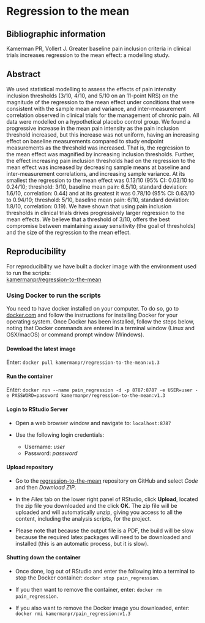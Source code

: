 # Regression to the mean

## Bibliographic information
Kamerman PR, Vollert J. Greater baseline pain inclusion criteria in clinical trials increases regression to the mean effect: a modelling study.

## Abstract
We used statistical modelling to assess the effects of pain intensity inclusion thresholds (3/10, 4/10, and 5/10 on an 11-point NRS) on the magnitude of the regression to the mean effect under conditions that were consistent with the sample mean and variance, and inter-measurement correlation observed in clinical trials for the management of chronic pain. All data were modelled on a hypothetical placebo control group. We found a progressive increase in the mean pain intensity as the pain inclusion threshold increased, but this increase was not uniform, having an increasing effect on baseline measurements compared to study endpoint measurements as the threshold was increased. That is, the regression to the mean effect was magnified by increasing inclusion thresholds. Further, the effect increasing pain inclusion thresholds had on the regression to the mean effect was increased by decreasing sample means at baseline and inter-measurement correlations, and increasing sample variance. At its smallest the regression to the mean effect was 0.13/10 (95% CI: 0.03/10 to 0.24/10; threshold: 3/10, baseline mean pain: 6.5/10, standard deviation: 1.6/10, correlation: 0.44) and at its greatest it was 0.78/10 (95% CI: 0.63/10 to 0.94/10; threshold: 5/10, baseline mean pain: 6/10, standard deviation: 1.8/10, correlation: 0.19). We have shown that using pain inclusion thresholds in clinical trials drives progressively larger regression to the mean effects. We believe that a threshold of 3/10, offers the best compromise between maintaining assay sensitivity (the goal of thresholds) and the size of the regression to the mean effect.


## Reproducibility
For reproducibility we have built a docker image with the environment used to run the scripts:  
[kamermanpr/regression-to-the-mean](https://hub.docker.com/repository/docker/kamermanpr/regression-to-the-mean)

### Using Docker to run the scripts
You need to have docker installed on your computer. To do so, go to [docker.com](https://www.docker.com/community-edition#/download) and follow the instructions for installing Docker for your operating system. Once Docker has been installed, follow the steps below, noting that Docker commands are entered in a terminal window (Linux and OSX/macOS) or command prompt window (Windows). 

#### Download the latest image
Enter: `docker pull kamermanpr/regression-to-the-mean:v1.3`

#### Run the container

Enter: `docker run --name pain_regression -d -p 8787:8787 -e USER=user -e PASSWORD=password kamermanpr/regression-to-the-mean:v1.3`

#### Login to RStudio Server
- Open a web browser window and navigate to: `localhost:8787`

- Use the following login credentials: 
    - Username: _user_	
    - Password: _password_
    
#### Upload repository
- Go to the [regression-to-the-mean](https://github.com/kamermanpr/regression-to-the-mean.git) repository on GitHub and select _Code_ and then _Download ZIP_.

- In the _Files_ tab on the lower right panel of RStudio, click **Upload**, located the zip file you downloaded and the click **OK**. The zip file will be uploaded and will automatically unzip, giving you access to all the content, including the analysis scripts, for the project.

- Please note that because the output file is a PDF, the build will be slow because the required latex packages will need to be downloaded and installed (this is an automatic process, but it is slow).

#### Shutting down the container
- Once done, log out of RStudio and enter the following into a terminal to stop the Docker container: `docker stop pain_regression`. 

- If you then want to remove the container, enter: `docker rm pain_regression`. 

- If you also want to remove the Docker image you downloaded, enter: `docker rmi kamermanpr/pain_regression:v1.3`


